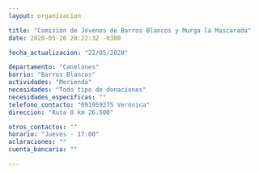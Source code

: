 ```yaml
---
layout: organizacion

title: "Comisión de Jóvenes de Barros Blancos y Murga la Mascarada"
date: 2020-05-26 20:22:32 -0300

fecha_actualizacion: "22/05/2020"

departamento: "Canelones"
barrio: "Barros Blancos"
actividades: "Merienda"
necesidades: "Todo tipo de donaciones"
necesidades_especificas: ""
telefono_contacto: "091959275 Verónica"
direccion: "Ruta 8 km 26.500"

otros_contactos: ""
horario: "Jueves - 17:00"
aclaraciones: ""
cuenta_bancaria: ""

---
```

